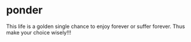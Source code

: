 # ponder
This life is a golden single chance to enjoy forever or suffer forever. Thus make your choice wisely!!!
